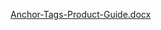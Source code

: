 [Anchor-Tags-Product-Guide.docx](https://github.com/department-of-veterans-affairs/va.gov-team/files/6541899/Anchor-Tags-Product-Guide.docx)
